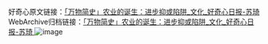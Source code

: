 好奇心原文链接：[「万物简史」农业的诞生：进步抑或陷阱_文化_好奇心日报-苏琦 ](https://www.qdaily.com/articles/11077.html)
WebArchive归档链接：[「万物简史」农业的诞生：进步抑或陷阱_文化_好奇心日报-苏琦 ](http://web.archive.org/web/20181011222850/http://www.qdaily.com:80/articles/11077.html)
![image](http://ww3.sinaimg.cn/large/007d5XDply1g3wcpkmjdrj30u0395npd)